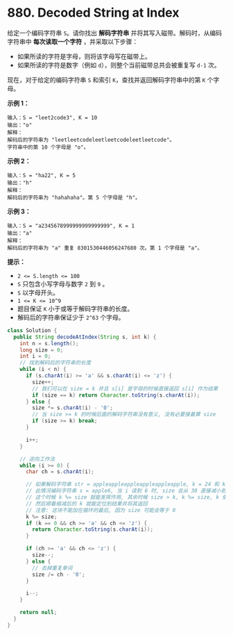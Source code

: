 # 880. Decoded String at Index

给定一个编码字符串 `S`。请你找出 **解码字符串** 并将其写入磁带。解码时，从编码字符串中 **每次读取一个字符** ，并采取以下步骤：

-   如果所读的字符是字母，则将该字母写在磁带上。
-   如果所读的字符是数字（例如 `d`），则整个当前磁带总共会被重复写 `d-1` 次。

现在，对于给定的编码字符串 `S` 和索引 `K`，查找并返回解码字符串中的第 `K` 个字母。

 

**示例 1：**

```
输入：S = "leet2code3", K = 10
输出："o"
解释：
解码后的字符串为 "leetleetcodeleetleetcodeleetleetcode"。
字符串中的第 10 个字母是 "o"。
```

**示例 2：**

```
输入：S = "ha22", K = 5
输出："h"
解释：
解码后的字符串为 "hahahaha"。第 5 个字母是 "h"。
```

**示例 3：**

```
输入：S = "a2345678999999999999999", K = 1
输出："a"
解释：
解码后的字符串为 "a" 重复 8301530446056247680 次。第 1 个字母是 "a"。
```

 

**提示：**

-   `2 <= S.length <= 100`
-   `S` 只包含小写字母与数字 `2` 到 `9` 。
-   `S` 以字母开头。
-   `1 <= K <= 10^9`
-   题目保证 `K` 小于或等于解码字符串的长度。
-   解码后的字符串保证少于 `2^63` 个字母。



```java
class Solution {
  public String decodeAtIndex(String s, int k) {
    int n = s.length();
    long size = 0;
    int i = 0;
    // 找到解码后的字符串的长度
    while (i < n) {
      if (s.charAt(i) >= 'a' && s.charAt(i) <= 'z') {
        size++;
        // 我们可以在 size = k 并且 s[i] 是字母的时候直接返回 s[i] 作为结果
        if (size == k) return Character.toString(s.charAt(i));
      } else {
        size *= s.charAt(i) - '0';
        // 当 size >= k 的时候后面的解码字符串没有意义, 没有必要接着算 size
        if (size >= k) break;
      }

      i++;
    }

    // 逆向工作法
    while (i >= 0) {
      char ch = s.charAt(i);

      // 如果解码字符串 str = appleappleappleappleappleapple, k = 24 和 k = 4 答案相同, 此时 size = 30
      // 此情况编码字符串 s = apple6, 当 i 读到 6 时, size 会从 30 直接减小到 5
      // 这个时候 k %= size 就能发挥作用, 其余时候 size > k, k %= size, k 依旧等于 k
      // 然后顺着缩减后的 k 就能定位到结果并将其返回
      // 注意: 这块不能加在循环的最后, 因为 size 可能会等于 0
      k %= size;
      if (k == 0 && ch >= 'a' && ch <= 'z') {
        return Character.toString(s.charAt(i));
      }

      if (ch >= 'a' && ch <= 'z') {
        size--;
      } else {
        // 去掉重复单词
        size /= ch - '0';
      }

      i--;        
    }

    return null;
  }
}
```

